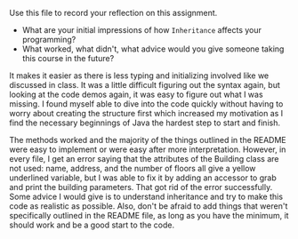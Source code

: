 Use this file to record your reflection on this assignment.

- What are your initial impressions of how `Inheritance` affects your programming?
- What worked, what didn't, what advice would you give someone taking this course in the future?

It makes it easier as there is less typing and initializing involved like we discussed in class. It was a little difficult figuring out the syntax again, but looking at the code demos again, it was easy to figure out what I was missing. I found myself able to dive into the code quickly without having to worry about creating the structure first which increased my motivation as I find the necessary beginnings of Java the hardest step to start and finish. 

The methods worked and the majority of the things outlined in the README were easy to implement or were easy after more interpretation. However, in every file, I get an error saying that the attributes of the Building class are not used: name, address, and the number of floors all give a yellow underlined variable, but I was able to fix it by adding an accessor to grab and print the building parameters. That got rid of the error successfully.  Some advice I would give is to understand inheritance and try to make this code as realistic as possible. Also, don't be afraid to add things that weren't specifically outlined in the README file, as long as you have the minimum, it should work and be a good start to the code.  

